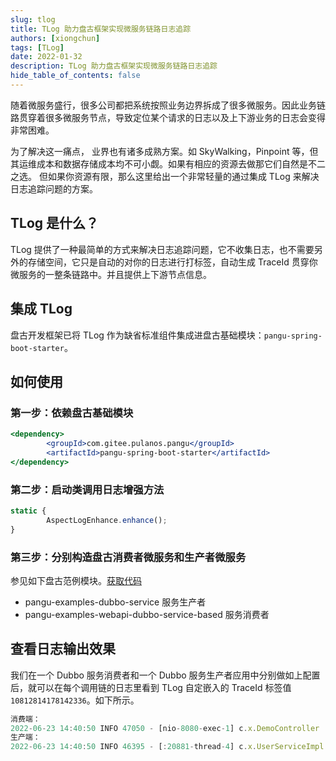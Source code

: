 ```yaml
---
slug: tlog
title: TLog 助力盘古框架实现微服务链路日志追踪
authors: [xiongchun]
tags: [TLog]
date: 2022-01-32
description: TLog 助力盘古框架实现微服务链路日志追踪
hide_table_of_contents: false
---
```


随着微服务盛行，很多公司都把系统按照业务边界拆成了很多微服务。因此业务链路贯穿着很多微服务节点，导致定位某个请求的日志以及上下游业务的日志会变得非常困难。
<!--truncate-->
为了解决这一痛点， 业界也有诸多成熟方案。如 SkyWalking，Pinpoint 等，但其运维成本和数据存储成本均不可小觑。如果有相应的资源去做那它们自然是不二之选。 但如果你资源有限，那么这里给出一个非常轻量的通过集成 TLog 来解决日志追踪问题的方案。

## TLog 是什么？
TLog 提供了一种最简单的方式来解决日志追踪问题，它不收集日志，也不需要另外的存储空间，它只是自动的对你的日志进行打标签，自动生成 TraceId 贯穿你微服务的一整条链路中。并且提供上下游节点信息。

## 集成 TLog
盘古开发框架已将 TLog 作为缺省标准组件集成进盘古基础模块：`pangu-spring-boot-starter`。

## 如何使用
### 第一步：依赖盘古基础模块
```jsx
<dependency>
        <groupId>com.gitee.pulanos.pangu</groupId>
        <artifactId>pangu-spring-boot-starter</artifactId>
</dependency>
```

### 第二步：启动类调用日志增强方法
```jsx
static {
        AspectLogEnhance.enhance();
}
```

### 第三步：分别构造盘古消费者微服务和生产者微服务  
参见如下盘古范例模块。[获取代码](https://gitee.com/pulanos/pangu-framework/tree/master/pangu-examples)
- pangu-examples-dubbo-service 服务生产者
- pangu-examples-webapi-dubbo-service-based 服务消费者

## 查看日志输出效果
我们在一个 Dubbo 服务消费者和一个 Dubbo 服务生产者应用中分别做如上配置后，就可以在每个调用链的日志里看到 TLog 自定嵌入的 TraceId 标签值 `10812814178142336`。如下所示。

```jsx
消费端：
2022-06-23 14:40:50 INFO 47050 - [nio-8080-exec-1] c.x.DemoController : < 0 >< 10812814178142336 > call case1...
生产端：
2022-06-23 14:40:50 INFO 46395 - [:20881-thread-4] c.x.UserServiceImpl : < 0.1 >< 10812814178142336 > 参数userIn：UserInDto(name=null, userType=1)
```